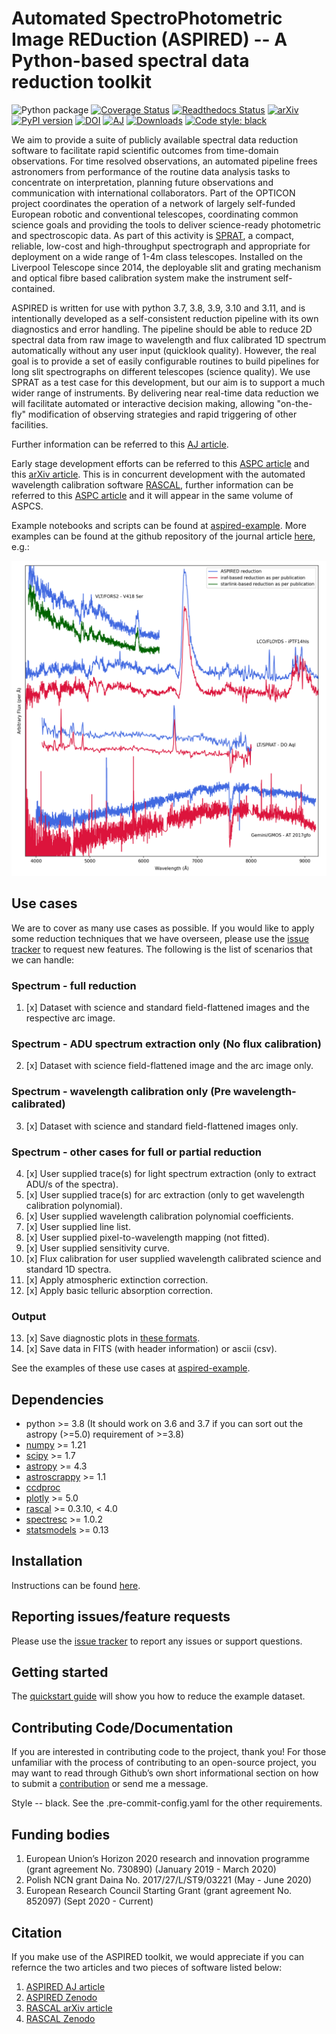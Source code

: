 # Automated SpectroPhotometric Image REDuction (ASPIRED) -- A Python-based spectral data reduction toolkit
![Python package](https://github.com/cylammarco/ASPIRED/workflows/Python%20package/badge.svg)
[![Coverage Status](https://coveralls.io/repos/github/cylammarco/ASPIRED/badge.svg?branch=main)](https://coveralls.io/github/cylammarco/ASPIRED?branch=main)
[![Readthedocs Status](https://readthedocs.org/projects/aspired/badge/?version=latest&style=flat)](https://aspired.readthedocs.io/en/latest/)
[![arXiv](https://img.shields.io/badge/arXiv-2111.02127-00ff00.svg)](https://arxiv.org/abs/2111.02127)
[![PyPI version](https://badge.fury.io/py/aspired.svg)](https://badge.fury.io/py/aspired)
[![DOI](https://zenodo.org/badge/DOI/10.5281/zenodo.4127294.svg)](https://doi.org/10.5281/zenodo.4127294)
[![AJ](https://img.shields.io/badge/Journal-AJ-informational)](https://doi.org/10.3847/1538-3881/acd75c)
[![Downloads](https://pepy.tech/badge/aspired)](https://pepy.tech/project/aspired)
[![Code style: black](https://img.shields.io/badge/code%20style-black-000000.svg)](https://github.com/psf/black)

We aim to provide a suite of publicly available spectral data reduction software to facilitate rapid scientific outcomes from time-domain observations. For time resolved observations, an automated pipeline frees astronomers from performance of the routine data analysis tasks to concentrate on interpretation, planning future observations and communication with international collaborators. Part of the OPTICON project coordinates the operation of a network of largely self-funded European robotic and conventional telescopes, coordinating common science goals and providing the tools to deliver science-ready photometric and spectroscopic data. As part of this activity is [SPRAT](https://ui.adsabs.harvard.edu/abs/2014SPIE.9147E..8HP/abstract), a compact, reliable, low-cost and high-throughput spectrograph and appropriate for deployment on a wide range of 1-4m class telescopes. Installed on the Liverpool Telescope since 2014, the deployable slit and grating mechanism and optical fibre based calibration system make the instrument self-contained.

ASPIRED is written for use with python 3.7, 3.8, 3.9, 3.10 and 3.11, and is intentionally developed as a self-consistent reduction pipeline with its own diagnostics and error handling. The pipeline should be able to reduce 2D spectral data from raw image to wavelength and flux calibrated 1D spectrum automatically without any user input (quicklook quality). However, the real goal is to provide a set of easily configurable routines to build pipelines for long slit spectrographs on different telescopes (science quality). We use SPRAT as a test case for this development, but our aim is to support a much wider range of instruments. By delivering near real-time data reduction we will facilitate automated or interactive decision making, allowing "on-the-fly" modification of observing strategies and rapid triggering of other facilities.

Further information can be referred to this [AJ article](https://iopscience.iop.org/article/10.3847/1538-3881/acd75c).

Early stage development efforts can be referred to this [ASPC article](https://ui.adsabs.harvard.edu/abs/2020ASPC..527..655L/abstract) and this [arXiv article](https://ui.adsabs.harvard.edu/abs/2020arXiv201203505L/abstract). This is in concurrent development with the automated wavelength calibration software [RASCAL](https://github.com/jveitchmichaelis/rascal), further information can be referred to this [ASPC article](https://ui.adsabs.harvard.edu/abs/2020ASPC..527..627V/abstract) and it will appear in the same volume of ASPCS.

Example notebooks and scripts can be found at [aspired-example](https://github.com/cylammarco/ASPIRED-example). More examples can be found at the github repository of the journal article [here](https://github.com/cylammarco/ASPIRED-apj-article), e.g.:

![alt text](https://github.com/cylammarco/ASPIRED-apj-article/blob/main/fig_09_reduction_compared.png?raw=true)

## Use cases
We are to cover as many use cases as possible. If you would like to apply some reduction techniques that we have overseen, please use the [issue tracker](https://github.com/cylammarco/ASPIRED/issues) to request new features. The following is the list of scenarios that we can handle:

### Spectrum - full reduction
1. [x] Dataset with science and standard field-flattened images and the respective arc image.

### Spectrum - ADU spectrum extraction only (No flux calibration)
2. [x] Dataset with science field-flattened image and the arc image only.

### Spectrum - wavelength calibration only (Pre wavelength-calibrated)
3. [x] Dataset with science and standard field-flattened images only.

### Spectrum - other cases for full or partial reduction
4. [x] User supplied trace(s) for light spectrum extraction (only to extract ADU/s of the spectra).
5. [x] User supplied trace(s) for arc extraction (only to get wavelength calibration polynomial).
6. [x] User supplied wavelength calibration polynomial coefficients.
7. [x] User supplied line list.
8. [x] User supplied pixel-to-wavelength mapping (not fitted).
9. [x] User supplied sensitivity curve.
10. [x] Flux calibration for user supplied wavelength calibrated science and standard 1D spectra.
11. [x] Apply atmospheric extinction correction.
12. [x] Apply basic telluric absorption correction.

### Output
13. [x] Save diagnostic plots in [these formats](https://plotly.com/python/renderers/#setting-the-default-renderer).
14. [x] Save data in FITS (with header information) or ascii (csv).

See the examples of these use cases at [aspired-example](https://github.com/cylammarco/ASPIRED-example/).

## Dependencies
* python >= 3.8 (It should work on 3.6 and 3.7 if you can sort out the astropy (>=5.0) requirement of >=3.8)
* [numpy](https://numpy.org/doc/stable/index.html) >= 1.21
* [scipy](https://scipy.org/) >= 1.7
* [astropy](https://github.com/astropy/astropy) >= 4.3
* [astroscrappy](https://github.com/astropy/astroscrappy) >= 1.1
* [ccdproc](https://github.com/astropy/ccdproc)
* [plotly](https://github.com/plotly/plotly.py) >= 5.0
* [rascal](https://github.com/jveitchmichaelis/rascal) >= 0.3.10, < 4.0
* [spectresc](https://github.com/cylammarco/SpectResC) >= 1.0.2
* [statsmodels](https://www.statsmodels.org/stable/index.html) >= 0.13

## Installation
Instructions can be found [here](https://aspired.readthedocs.io/en/latest/installation/pip.html).

## Reporting issues/feature requests
Please use the [issue tracker](https://github.com/cylammarco/ASPIRED/issues) to report any issues or support questions.

## Getting started
The [quickstart guide](https://aspired.readthedocs.io/en/latest/tutorials/quickstart.html) will show you how to reduce the example dataset.

## Contributing Code/Documentation
If you are interested in contributing code to the project, thank you! For those unfamiliar with the process of contributing to an open-source project, you may want to read through Github’s own short informational section on how to submit a [contribution](https://opensource.guide/how-to-contribute/#how-to-submit-a-contribution) or send me a message.

Style -- black. See the .pre-commit-config.yaml for the other requirements.

## Funding bodies
1. European Union’s Horizon 2020 research and innovation programme (grant agreement No. 730890)
(January 2019 - March 2020)
2. Polish NCN grant Daina No. 2017/27/L/ST9/03221
(May - June 2020)
3. European Research Council Starting Grant (grant agreement No. 852097)
(Sept 2020 - Current)

## Citation
If you make use of the ASPIRED toolkit, we would appreciate if you can refernce the two articles and two pieces of software listed below:

1. [ASPIRED AJ article](https://ui.adsabs.harvard.edu/abs/10.3847/1538-3881/acd75c/abstract)
2. [ASPIRED Zenodo](https://doi.org/10.5281/zenodo.4127294)
3. [RASCAL arXiv article](https://ui.adsabs.harvard.edu/abs/2020ASPC..527..627V/abstract)
4. [RASCAL Zenodo](https://doi.org/10.5281/zenodo.4117516)
